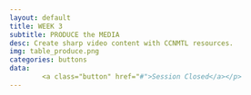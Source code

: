 ```yaml
---
layout: default
title: WEEK 3
subtitle: PRODUCE the MEDIA
desc: Create sharp video content with CCNMTL resources.
img: table_produce.png
categories: buttons
data: 
        <a class="button" href="#">Session Closed</a></p>
---
```


